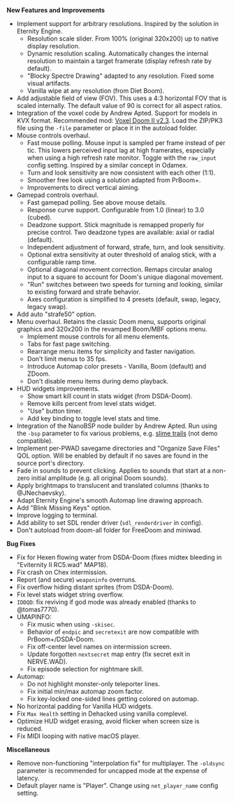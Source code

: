 **New Features and Improvements**
* Implement support for arbitrary resolutions. Inspired by the solution in Eternity Engine.
  - Resolution scale slider. From 100% (original 320x200) up to native display resolution.
  - Dynamic resolution scaling. Automatically changes the internal resolution to maintain a target framerate (display refresh rate by default).
  - "Blocky Spectre Drawing" adapted to any resolution. Fixed some visual artifacts.
  - Vanilla wipe at any resolution (from Diet Boom).
* Add adjustable field of view (FOV). This uses a 4:3 horizontal FOV that is scaled internally. The default value of 90 is correct for all aspect ratios.
* Integration of the voxel code by Andrew Apted. Support for models in KVX format. Recommended mod: [Voxel Doom II v2.3](https://www.moddb.com/mods/voxel-doom-ii/addons/voxel-doom-ii-with-parallax-textures). Load the ZIP/PK3 file using the `-file` parameter or place it in the autoload folder.
* Mouse controls overhaul.
  - Fast mouse polling. Mouse input is sampled per frame instead of per tic. This lowers perceived input lag at high framerates, especially when using a high refresh rate monitor. Toggle with the `raw_input` config setting. Inspired by a similar concept in Odamex.
  - Turn and look sensitivity are now consistent with each other (1:1).
  - Smoother free look using a solution adapted from PrBoom+.
  - Improvements to direct vertical aiming.
* Gamepad controls overhaul.
  - Fast gamepad polling. See above mouse details.
  - Response curve support. Configurable from 1.0 (linear) to 3.0 (cubed).
  - Deadzone support. Stick magnitude is remapped properly for precise control. Two deadzone types are available: axial or radial (default).
  - Independent adjustment of forward, strafe, turn, and look sensitivity.
  - Optional extra sensitivity at outer threshold of analog stick, with a configurable ramp time.
  - Optional diagonal movement correction. Remaps circular analog input to a square to account for Doom's unique diagonal movement.
  - "Run" switches between two speeds for turning and looking, similar to existing forward and strafe behavior.
  - Axes configuration is simplified to 4 presets (default, swap, legacy, legacy swap).
* Add auto "strafe50" option.
* Menu overhaul. Retains the classic Doom menu, supports original graphics and 320x200 in the revamped Boom/MBF options menu.
  - Implement mouse controls for all menu elements.
  - Tabs for fast page switching.
  - Rearrange menu items for simplicity and faster navigation.
  - Don't limit menus to 35 fps.
  - Introduce Automap color presets - Vanilla, Boom (default) and ZDoom.
  - Don't disable menu items during demo playback.
* HUD widgets improvements.
  - Show smart kill count in stats widget (from DSDA-Doom).
  - Remove kills percent from level stats widget.
  - "Use" button timer.
  - Add key binding to toggle level stats and time.
* Integration of the NanoBSP node builder by Andrew Apted. Run using the `-bsp` parameter to fix various problems, e.g. [slime trails](https://doomwiki.org/wiki/Slime_trail) (not demo compatible).
* Implement per-PWAD savegame directories and "Organize Save Files" QOL option. Will be enabled by default if no saves are found in the source port's directory.
* Fade in sounds to prevent clicking. Applies to sounds that start at a non-zero initial amplitude (e.g. all original Doom sounds).
* Apply brightmaps to translucent and translated columns (thanks to @JNechaevsky).
* Adapt Eternity Engine's smooth Automap line drawing approach.
* Add "Blink Missing Keys" option.
* Improve logging to terminal.
* Add ability to set SDL render driver (`sdl_renderdriver` in config).
* Don't autoload from doom-all folder for FreeDoom and miniwad.


**Bug Fixes**
* Fix for Hexen flowing water from DSDA-Doom (fixes midtex bleeding in "Eviternity II RC5.wad" MAP18).
* Fix crash on Chex intermission.
* Report (and secure) `weaponinfo` overruns.
* Fix overflow hiding distant sprites (from DSDA-Doom).
* Fix level stats widget string overflow.
* `IDDQD`: fix reviving if god mode was already enabled (thanks to @tomas7770).
* UMAPINFO:
  - Fix music when using `-skisec`.
  - Behavior of `endpic` and `secretexit` are now compatible with PrBoom+/DSDA-Doom.
  - Fix off-center level names on intermission screen.
  - Update forgotten `nextsecret` map entry (fix secret exit in NERVE.WAD).
  - Fix episode selection for nightmare skill.
* Automap:
  - Do not highlight monster-only teleporter lines.
  - Fix initial min/max automap zoom factor.
  - Fix key-locked one-sided lines getting colored on automap.
* No horizontal padding for Vanilla HUD widgets.
* Fix `Max Health` setting in Dehacked using vanilla complevel.
* Optimize HUD widget erasing, avoid flicker when screen size is reduced.
* Fix MIDI looping with native macOS player.


**Miscellaneous**
* Remove non-functioning "interpolation fix" for multiplayer. The `-oldsync` parameter is recommended for uncapped mode at the expense of latency.
* Default player name is "Player". Change using `net_player_name` config setting.
